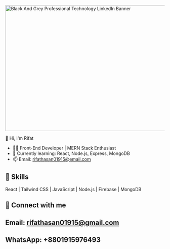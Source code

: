 
<img width="1584" height="396" alt="Black And Grey Professional Technology LinkedIn Banner" src="https://github.com/user-attachments/assets/fc0c197a-9071-43d0-bdf6-347575d66a41" />

👋 Hi, I'm Rifat 

- 👨‍💻 Front-End Developer | MERN Stack Enthusiast
- 🌱 Currently learning: React, Node.js, Express, MongoDB
- 📫 Email: rifathasan01915@email.com

## 🚀 Skills
React | Tailwind CSS | JavaScript | Node.js | Firebase | MongoDB

## 🔗 Connect with me
## Email: rifathasan01915@gmail.com
## WhatsApp: +8801915976493


